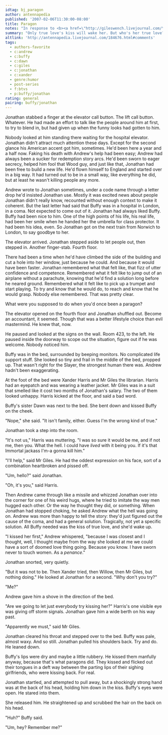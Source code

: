 ```yaml
---
idtag: bj_paragon
author: antennapedia
published: '2007-02-06T11:30:00-08:00'
title: Paragon
notes: "In response to <b><a href=\"http://gileswench.livejournal.com/\">gileswench</a></b>'s <a href=\"http://gileswench.livejournal.com/41208.html\">comics crack challenge</a>. Spoilers for the season 8 comics."
summary: "Only true love's kiss will wake her. But who's her true love?"
altlink: 'http://antennapedia.livejournal.com/184676.html#comments'
tags:
  - authors-favorite
  - c:andrew
  - c:buffy
  - c:dawn
  - c:giles
  - c:jonathan
  - c:xander
  - genre:humor
  - post-series
  - f:btvs
  - p:buffy/jonathan
rating: general
pairing: buffy/jonathan
---
```

Jonathan stabbed a finger at the elevator call button. The lift call button. Whatever. He had made an effort to talk like the people around him at first, to try to blend in, but had given up when the funny looks had gotten to him.

Nobody looked at him standing there waiting for the hospital elevator. Jonathan didn't attract much attention these days. Except for the second glance his American accent got him, sometimes. He'd been here a year and a half now. Faking his death with Andrew's help had been easy; Andrew had always been a sucker for redemption story arcs. He'd been sworn to eager secrecy, helped him fool that Wood guy, and just like that, Jonathan had been free to build a new life. He'd flown himself to England and started over in a big way. It had turned out to be in a small way, like everything he did, but at least he wasn't killing people any more.

Andrew wrote to Jonathan sometimes, under a code name through a letter drop he'd insisted Jonathan use. Mostly it was excited news about people Jonathan didn't really know, recounted without enough context to make it coherent. But the last letter had said that Buffy was in a hospital in London, in a coma. Not expected to come out of it. Jonathan had always liked Buffy. Buffy had been nice to him. One of the high points of his life, his real life, had been her smile when he handed her the umbrella for class protector. It had been his idea, even. So Jonathan got on the next train from Norwich to London, to say goodbye to her.

The elevator arrived. Jonathan stepped aside to let people out, then stepped in. Another finger-stab. Fourth floor.

There had been a time when he'd have climbed the side of the building and cut a hole into her window, just because he could. And because it would have been faster. Jonathan remembered what that felt like, that fizz of utter confidence and competence. Remembered what it felt like to jump out of an airplane without a parachute, knowing that he'd find a solution long before he neared ground. Remembered what it felt like to pick up a trumpet and start playing. To try and know that he would do, to reach and know that he would grasp. Nobody else remembered. That was pretty clear.

What were you supposed to do when you'd once been a paragon?

The elevator opened on the fourth floor and Jonathan shuffled out. Become an accountant, it seemed. Though that was a better lifestyle choice than evil mastermind. He knew that, now.

He paused and looked at the signs on the wall. Room 423, to the left. He paused inside the doorway to scope out the situation, figure out if he was welcome. Nobody noticed him.

Buffy was in the bed, surrounded by beeping monitors. No complicated life support stuff. She looked so tiny and frail in the middle of the bed, propped up. That wasn't right for the Slayer, the strongest human there was. Andrew hadn't been exaggerating.

At the foot of the bed were Xander Harris and Mr Giles the librarian. Harris had an eyepatch and was wearing a leather jacket. Mr Giles was in a suit that smelled like it cost two months of Jonathan's salary. The two of them looked unhappy. Harris kicked at the floor, and said a bad word.

Buffy's sister Dawn was next to the bed. She bent down and kissed Buffy on the cheek.

"Nope," she said. "It isn't family, either. Guess I'm the wrong kind of true."

Jonathan took a step into the room.

"It's not us," Harris was muttering. "I was so sure it would be me, and if not me, then you. What the hell. I could have *lived* with it being you. If it's that Immortal jackass I'm-a gonna kill him."

"I'll help," said Mr Giles. He had the oddest expression on his face, sort of a combination heartbroken and pissed off.

"Um, hello?" said Jonathan.

"Oh, it's you," said Harris. 

Then Andrew came through like a missile and whizzed Jonathan over into the corner for one of his weird hugs, where he tried to imitate the way men hugged each other. Or the way he thought they did, or something. When Jonathan had stopped choking, he asked Andrew what the hell was going on. Andrew was more than happy to tell the story: they'd just figured out the cause of the coma, and had a general solution. Tragically, not yet a specific solution. All Buffy needed was the kiss of true love, and she'd wake up.

"I kissed her first," Andrew whispered, "because I was closest and I thought, well, I thought maybe from the way she looked at me we could have a sort of doomed love thing going. Because you know. I have sworn never to touch women. As a *penance*."

Jonathan snorted, very quietly.

"But it was not to be. Then Xander tried, then Willow, then Mr Giles, but nothing doing." He looked at Jonathan for a second. "Why don't you try?"

"Me?"

Andrew gave him a shove in the direction of the bed.

"Are we going to let just everybody try kissing her?" Harris's one visible eye was giving off storm signals. Jonathan gave him a wide berth on his way past.

"Apparently we must," said Mr Giles.

Jonathan cleared his throat and stepped over to the bed. Buffy was pale, almost waxy. And so still. Jonathan pulled his shoulders back. Try and do. He leaned down.

Buffy's lips were dry and maybe a little rubbery. He kissed them manfully anyway, because that's what paragons did. They kissed and flicked out their tongues in a deft way between the parting lips of their sighing girlfriends, who were kissing back. For real. 

Jonathan startled, and attempted to pull away, but a shockingly strong hand was at the back of his head, holding him down in the kiss. Buffy's eyes were open. He stared into them. 

She released him. He straightened up and scrubbed the hair on the back on his head.

"Huh?" Buffy said.

"Um, hey? Remember me?"
